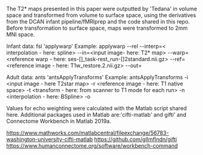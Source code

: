 The T2* maps presented in this paper were outputted by 'Tedana' in volume space and transformed from volume to surface space, using the derivatives from the DCAN infant pipeline/fMRIprep and the code shared in this repo. 
Before transformation to surface space, maps were transformed to 2mm MNI space.

Infant data: fsl 'applywarp'
Example: 
applywarp --rel --interp=< interpolation - here: spline> --in=<input image- here: T2* map> --warp=<reference warp - here:  ses-[]_task-rest_run-[]2standard.nii.gz> --ref=<reference image - here: T1w_restore.2.nii.gz> --out=<output filename>

Adult data: ants 'antsApplyTransforms'
Example: antsApplyTransforms -i <input image - here T2star map> -r <reference image - here: T1 native space>  -t <transform - here: from scanner to T1 mode for each run> -n <interpolation - here: BSpline> -o <output filename>

Values for echo weighting were calculated with the Matlab script shared here.
Additional packages used in Matlab are:'cifti-matlab' and gifti' and Connectome Workbench in Matlab 2019a.

https://www.mathworks.com/matlabcentral/fileexchange/56783-washington-university-cifti-matlab
https://github.com/gllmflndn/gifti
https://www.humanconnectome.org/software/workbench-command
